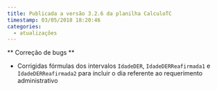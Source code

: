 ```yaml
---
title: Publicada a versão 3.2.6 da planilha CalculoTC
timestamp: 03/05/2018 18:20:46
categories:
  - atualizações
---
```


** Correção de bugs **
+ Corrigidas fórmulas dos intervalos `IdadeDER`, `IdadeDERReafirmada1` e `IdadeDERReafirmada2` para incluir o dia referente ao requerimento administrativo